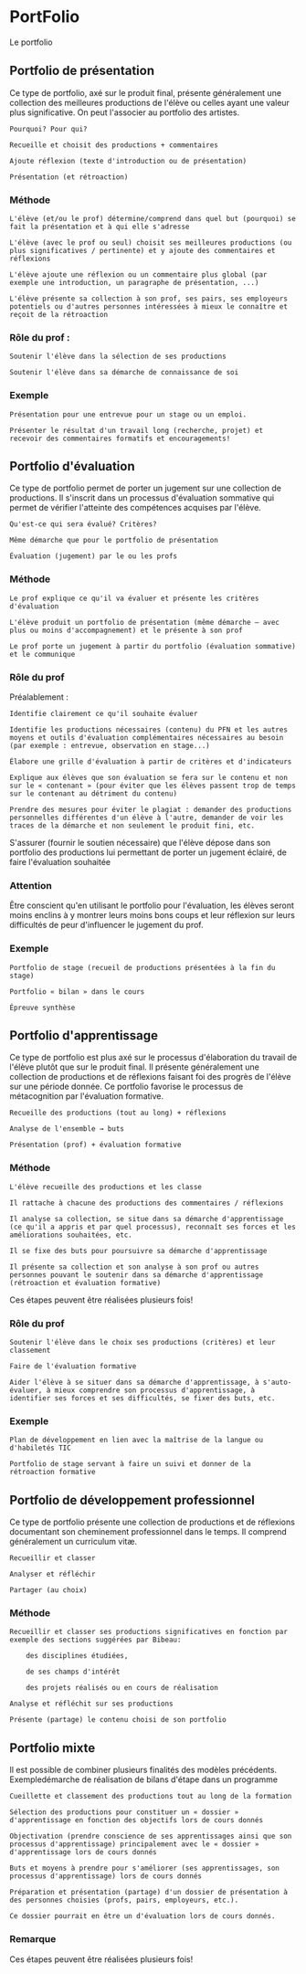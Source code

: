 
# PortFolio

Le portfolio 


## Portfolio de présentation

Ce type de portfolio, axé sur le produit final, présente généralement une collection des meilleures productions de l'élève ou celles ayant une valeur plus significative. On peut l'associer au portfolio des artistes.

    Pourquoi? Pour qui?

    Recueille et choisit des productions + commentaires

    Ajoute réflexion (texte d'introduction ou de présentation)

    Présentation (et rétroaction)

### Méthode

    L'élève (et/ou le prof) détermine/comprend dans quel but (pourquoi) se fait la présentation et à qui elle s'adresse

    L'élève (avec le prof ou seul) choisit ses meilleures productions (ou plus significatives / pertinente) et y ajoute des commentaires et réflexions

    L'élève ajoute une réflexion ou un commentaire plus global (par exemple une introduction, un paragraphe de présentation, ...)

    L'élève présente sa collection à son prof, ses pairs, ses employeurs potentiels ou d'autres personnes intéressées à mieux le connaître et reçoit de la rétroaction 


### Rôle du prof :

    Soutenir l'élève dans la sélection de ses productions

    Soutenir l'élève dans sa démarche de connaissance de soi


### Exemple

    Présentation pour une entrevue pour un stage ou un emploi.

    Présenter le résultat d'un travail long (recherche, projet) et recevoir des commentaires formatifs et encouragements!


## Portfolio d'évaluation

Ce type de portfolio permet de porter un jugement sur une collection de productions. Il s'inscrit dans un processus d'évaluation sommative qui permet de vérifier l'atteinte des compétences acquises par l'élève.

    Qu'est-ce qui sera évalué? Critères?

    Même démarche que pour le portfolio de présentation

    Évaluation (jugement) par le ou les profs

### Méthode

    Le prof explique ce qu'il va évaluer et présente les critères d'évaluation

    L'élève produit un portfolio de présentation (même démarche – avec plus ou moins d'accompagnement) et le présente à son prof

    Le prof porte un jugement à partir du portfolio (évaluation sommative) et le communique

### Rôle du prof

Préalablement :

    Identifie clairement ce qu'il souhaite évaluer

    Identifie les productions nécessaires (contenu) du PFN et les autres moyens et outils d'évaluation complémentaires nécessaires au besoin (par exemple : entrevue, observation en stage...)

    Élabore une grille d'évaluation à partir de critères et d'indicateurs

    Explique aux élèves que son évaluation se fera sur le contenu et non sur le « contenant » (pour éviter que les élèves passent trop de temps sur le contenant au détriment du contenu)

    Prendre des mesures pour éviter le plagiat : demander des productions personnelles différentes d'un élève à l'autre, demander de voir les traces de la démarche et non seulement le produit fini, etc. 

S'assurer (fournir le soutien nécessaire) que l'élève dépose dans son portfolio des productions lui permettant de porter un jugement éclairé, de faire l'évaluation souhaitée
### Attention

Être conscient qu'en utilisant le portfolio pour l'évaluation, les élèves seront moins enclins à y montrer leurs moins bons coups et leur réflexion sur leurs difficultés de peur d'influencer le jugement du prof.
### Exemple

    Portfolio de stage (recueil de productions présentées à la fin du stage)

    Portfolio « bilan » dans le cours

    Épreuve synthèse

## Portfolio d'apprentissage

Ce type de portfolio est plus axé sur le processus d'élaboration du travail de l'élève plutôt que sur le produit final. Il présente généralement une collection de productions et de réflexions faisant foi des progrès de l'élève sur une période donnée. Ce portfolio favorise le processus de métacognition par l'évaluation formative.

    Recueille des productions (tout au long) + réflexions

    Analyse de l'ensemble → buts

    Présentation (prof) + évaluation formative

### Méthode

    L'élève recueille des productions et les classe

    Il rattache à chacune des productions des commentaires / réflexions

    Il analyse sa collection, se situe dans sa démarche d'apprentissage (ce qu'il a appris et par quel processus), reconnaît ses forces et les améliorations souhaitées, etc.

    Il se fixe des buts pour poursuivre sa démarche d'apprentissage

    Il présente sa collection et son analyse à son prof ou autres personnes pouvant le soutenir dans sa démarche d'apprentissage (rétroaction et évaluation formative)

Ces étapes peuvent être réalisées plusieurs fois!
### Rôle du prof

    Soutenir l'élève dans le choix ses productions (critères) et leur classement

    Faire de l'évaluation formative

    Aider l'élève à se situer dans sa démarche d'apprentissage, à s'auto-évaluer, à mieux comprendre son processus d'apprentissage, à identifier ses forces et ses difficultés, se fixer des buts, etc.

###  Exemple

    Plan de développement en lien avec la maîtrise de la langue ou d'habiletés TIC

    Portfolio de stage servant à faire un suivi et donner de la rétroaction formative

## Portfolio de développement professionnel

Ce type de portfolio présente une collection de productions et de réflexions documentant son cheminement professionnel dans le temps. Il comprend généralement un curriculum vitæ.

    Recueillir et classer

    Analyser et réfléchir

    Partager (au choix)

### Méthode

    Recueillir et classer ses productions significatives en fonction par exemple des sections suggérées par Bibeau:

        des disciplines étudiées,

        de ses champs d'intérêt

        des projets réalisés ou en cours de réalisation

    Analyse et réfléchit sur ses productions

    Présente (partage) le contenu choisi de son portfolio

## Portfolio mixte

Il est possible de combiner plusieurs finalités des modèles précédents.
Exempledémarche de réalisation de bilans d'étape dans un programme

    Cueillette et classement des productions tout au long de la formation

    Sélection des productions pour constituer un « dossier » d'apprentissage en fonction des objectifs lors de cours donnés

    Objectivation (prendre conscience de ses apprentissages ainsi que son processus d'apprentissage) principalement avec le « dossier » d'apprentissage lors de cours donnés

    Buts et moyens à prendre pour s'améliorer (ses apprentissages, son processus d'apprentissage) lors de cours donnés

    Préparation et présentation (partage) d'un dossier de présentation à des personnes choisies (profs, pairs, employeurs, etc.).

    Ce dossier pourrait en être un d'évaluation lors de cours donnés. 

### Remarque

Ces étapes peuvent être réalisées plusieurs fois! 
